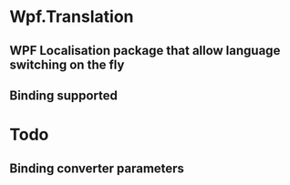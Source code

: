 # Wpf.Translation
## WPF Localisation package that allow language switching on the fly
## Binding supported

# Todo
## Binding converter parameters